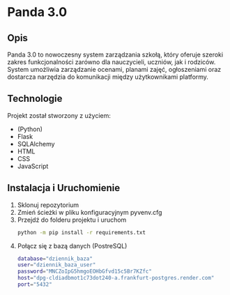 # Panda 3.0

## Opis
Panda 3.0 to nowoczesny system zarządzania szkołą, który oferuje szeroki zakres funkcjonalności zarówno dla nauczycieli, 
uczniów, jak i rodziców. System umożliwia zarządzanie ocenami, planami zajęć, ogłoszeniami oraz dostarcza narzędzia
do komunikacji między użytkownikami platformy.

## Technologie
Projekt został stworzony z użyciem:
 - (Python)
 - Flask 
 - SQLAlchemy
 - HTML 
 - CSS 
 - JavaScript

## Instalacja i Uruchomienie
1. Sklonuj repozytorium
2. Zmień ścieżki w pliku konfiguracyjnym pyvenv.cfg
3. Przejdź do folderu projektu i uruchom
    ```bash pip 
    python -m pip install -r requirements.txt
4. Połącz się z bazą danych (PostreSQL)
   ```bash pip 
   database="dziennik_baza"
   user="dziennik_baza_user"
   password="MNCZoIpG5hmgoEOHbGfvd15c5Br7KZfc"
   host="dpg-cldiadbmot1c73dot240-a.frankfurt-postgres.render.com"
   port="5432"
